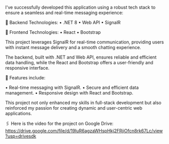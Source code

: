 I've successfully developed this application using a robust tech stack to ensure a seamless and real-time messaging experience:

🔹 Backend Technologies: 
         • .NET 8
         • Web API
         • SignalR

🔹 Frontend Technologies: 
         • React
         • Bootstrap

This project leverages SignalR for real-time communication, providing users with instant message delivery and a smooth chatting experience.

The backend, built with .NET and Web API, ensures reliable and efficient data handling, while the React and Bootstrap offers a user-friendly and responsive interface.

🔹 Features include:

• Real-time messaging with SignalR.
• Secure and efficient data management.
• Responsive design with React and Bootstrap.

This project not only enhanced my skills in full-stack development but also reinforced my passion for creating dynamic and user-centric web applications. 

🖇️ Here is the video for the project on Google Drive:
https://drive.google.com/file/d/19luR6agzaWHspHkj2FRjiOfcn8rk67Lc/view?usp=drivesdk
